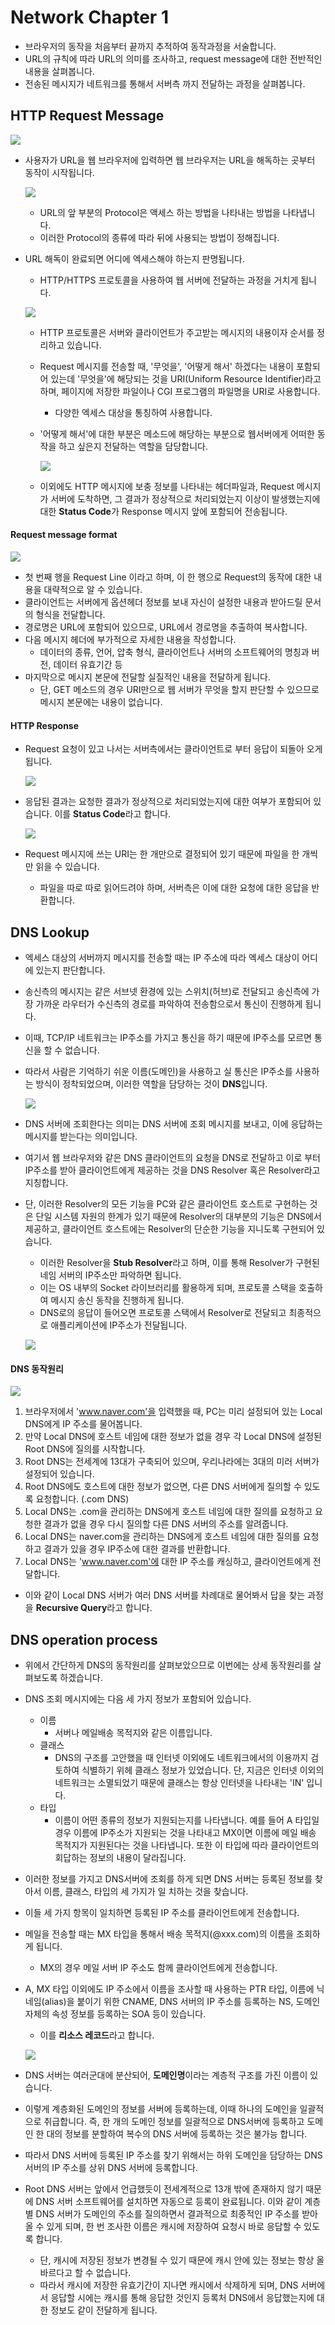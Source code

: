 # Network Chapter 1 

* 브라우저의 동작을 처음부터 끝까지 추적하여 동작과정을 서술합니다. 
* URL의 규칙에 따라 URL의 의미를 조사하고, request message에 대한 전반적인 내용을 살펴봅니다. 
* 전송된 메시지가 네트워크를 통해서 서버측 까지 전달하는 과정을 살펴봅니다. 



## HTTP Request Message 

![](https://www.howtogeek.com/wp-content/uploads/2018/08/xshutterstock_1016605861.jpg.pagespeed.gp+jp+jw+pj+ws+js+rj+rp+rw+ri+cp+md.ic.7bIGbGMxEj.jpg)



* 사용자가 URL을 웹 브라우저에 입력하면 웹 브라우저는 URL을 해독하는 곳부터 동작이 시작됩니다. 

  ![](http://ibiblio.org/team/intro/URL/urlparts.gif)

  * URL의 앞 부분의 Protocol은 액세스 하는 방법을 나타내는 방법을 나타냅니다. 
  * 이러한 Protocol의 종류에 따라 뒤에 사용되는 방법이 정해집니다. 

* URL 해독이 완료되면 어디에 엑세스해야 하는지 판명됩니다. 

  * HTTP/HTTPS 프로토콜을 사용하여 웹 서버에 전달하는 과정을 거치게 됩니다. 

  ![](https://www.cloudflare.com/img/learning/security/glossary/what-is-ssl/http-vs-https.svg)

  * HTTP 프로토콜은 서버와 클라이언트가 주고받는 메시지의 내용이자 순서를 정리하고 있습니다. 

  * Request 메시지를 전송할 때, '무엇을', '어떻게 해서' 하겠다는 내용이 포함되어 있는데 '무엇을'에 해당되는 것을 URI(Uniform Resource Identifier)라고 하며, 페이지에 저장한 파일이나 CGI 프로그램의 파일명을 URI로 사용합니다. 

    * 다양한 엑세스 대상을 통칭하여 사용합니다. 

  * '어떻게 해서'에 대한 부분은 메소드에 해당하는 부분으로 웹서버에게 어떠한 동작을 하고 싶은지 전달하는 역할을 담당합니다. 

    ![](http://www.aliencoders.org/wp-content/uploads/2016/01/http-header-functions.jpg)

  * 이외에도 HTTP 메시지에 보충 정보를 나타내는 헤더파일과, Request 메시지가 서버에 도착하면, 그 결과가 정상적으로 처리되었는지 이상이 발생했는지에 대한 **Status Code**가 Response 메시지 앞에 포함되어 전송됩니다. 

#### Request message format 

![](https://mdn.mozillademos.org/files/13821/HTTP_Request_Headers2.png)

* 첫 번째 행을 Request Line 이라고 하며, 이 한 행으로 Request의 동작에 대한 내용을 대략적으로 알 수 있습니다. 
* 클라이언트는 서버에게 옵션헤더 정보를 보내 자신이 설정한 내용과 받아드릴 문서의 형식을 전달합니다. 
* 경로명은 URL에 포함되어 있으므로, URL에서 경로명을 추출하여 복사합니다.
* 다음 메시지 헤더에 부가적으로 자세한 내용을 작성합니다. 
  * 데이터의 종류, 언어, 압축 형식, 클라이언트나 서버의 소프트웨어의 명칭과 버전, 데이터 유효기간 등
* 마지막으로 메시지 본문에 전달할 실질적인 내용을 전달하게 됩니다. 
  * 단, GET 메소드의 경우 URI만으로 웹 서버가 무엇을 할지 판단할 수 있으므로 메시지 본문에는 내용이 없습니다. 



#### HTTP Response 

* Request 요청이 있고 나서는 서버측에서는 클라이언트로 부터 응답이 되돌아 오게 됩니다. 

  ![](http://www.tcpipguide.com/free/diagrams/httpresponse.png)

* 응답된 결과는 요청한 결과가 정상적으로 처리되었는지에 대한 여부가 포함되어 있습니다. 이를 **Status Code**라고 합니다. 

  ![](https://i1.wp.com/fixerrorcode.com/wp-content/uploads/2018/07/https-status-codes-fix.jpg?fit=638%2C479&ssl=1)

* Request 메시지에 쓰는 URI는 한 개만으로 결정되어 있기 때문에 파일을 한 개씩만 읽을 수 있습니다. 

  * 파일을 따로 따로 읽어드려야 하며, 서버측은 이에 대한 요청에 대한 응답을 반환합니다. 



## DNS Lookup 

* 엑세스 대상의 서버까지 메시지를 전송할 때는 IP 주소에 따라 엑세스 대상이 어디에 있는지 판단합니다. 

* 송신측의 메시지는 같은 서브넷 환경에 있는 스위치(허브)로 전달되고 송신측에 가장 가까운 라우터가 수신측의 경로를 파악하여 전송함으로서 통신이 진행하게 됩니다. 

* 이때, TCP/IP 네트워크는 IP주소를 가지고 통신을 하기 때문에 IP주소를 모르면 통신을 할 수 없습니다. 

* 따라서 사람은 기억하기 쉬운 이름(도메인)을 사용하고 실 통신은 IP주소를 사용하는 방식이 정착되었으며, 이러한 역할을 담당하는 것이 **DNS**입니다. 

  ![](https://encrypted-tbn0.gstatic.com/images?q=tbn:ANd9GcSQ9x5c8rzIhsKbdv9o4za_Q8UAJyTk7Eq5ZQeZCPLJojngDO-r)

* DNS 서버에 조회한다는 의미는 DNS 서버에 조회 메시지를 보내고, 이에 응답하는 메시지를 받는다는 의미입니다. 

* 여기서 웹 브라우저와 같은 DNS 클라이언트의 요청을 DNS로 전달하고 이로 부터 IP주소를 받아 클라이언트에게 제공하는 것을 DNS Resolver 혹은 Resolver라고 지칭합니다. 

* 단, 이러한 Resolver의 모든 기능을 PC와 같은 클라이언트 호스트로 구현하는 것은 단일 시스템 자원의 한계가 있기 때문에  Resolver의 대부분의 기능은 DNS에서 제공하고, 클라이언트 호스트에는 Resolver의 단순한 기능을 지니도록 구현되어 있습니다. 

  * 이러한 Resolver을 **Stub Resolver**라고 하며, 이를 통해 Resolver가 구현된 네임 서버의 IP주소만 파악하면 됩니다. 
  * 이는 OS 내부의 Socket 라이브러리를 활용하게 되며, 프로토콜 스택을 호출하여 메시지 송신 동작을 진행하게 됩니다. 
  * DNS로의 응답이 들어오면 프로토콜 스택에서 Resolver로 전달되고 최종적으로 애플리케이션에 IP주소가 전달됩니다. 

  ![](https://www.lifewire.com/thmb/q8pqtIQ3GUOm3mf2OyJ7sUPjgak=/768x0/filters:no_upscale():max_bytes(150000):strip_icc()/change-dns-servers-windows-10-598cdd4faf5d3a0011ebb997.png)


#### DNS 동작원리 

![](https://www.netmanias.com/ko/?m=attach&no=1997)

1. 브라우저에서 'www.naver.com'을 입력했을 때, PC는 미리 설정되어 있는 Local DNS에게 IP 주소를 물어봅니다. 
2. 만약 Local DNS에 호스트 네임에 대한 정보가 없을 경우 각 Local DNS에 설정된 Root DNS에 질의를 시작합니다. 
3. Root DNS는 전세계에 13대가 구축되어 있으며, 우리나라에는 3대의 미러 서버가 설정되어 있습니다. 
4. Root DNS에도 호스트에 대한 정보가 없으면, 다른 DNS 서버에게 질의할 수 있도록 요청합니다. (.com DNS)
5. Local DNS는 .com을 관리하는 DNS에게 호스트 네임에 대한 질의를 요청하고 요청한 결과가 없을 경우 다시 질의할 다른 DNS 서버의 주소를 알려줍니다. 
6. Local DNS는 naver.com을 관리하는 DNS에게 호스트 네임에 대한 질의를 요청하고 결과가 있을 경우 IP주소에 대한 결과를 반환합니다. 
7. Local DNS는 'www.naver.com'에 대한 IP 주소를 캐싱하고, 클라이언트에게 전달합니다. 

* 이와 같이 Local DNS 서버가 여러 DNS 서버를 차례대로 물어봐서 답을 찾는 과정을 **Recursive Query**라고 합니다. 



## DNS operation process

* 위에서 간단하게 DNS의 동작원리를 살펴보았으므로 이번에는 상세 동작원리를 살펴보도록 하겠습니다. 

* DNS 조회 메시지에는 다음 세 가지 정보가 포함되어 있습니다.

  * 이름
    * 서버나 메일배송 목적지와 같은 이름입니다. 
  * 클래스 
    * DNS의 구조를 고안했을 때 인터넷 이외에도 네트워크에서의 이용까지 검토하여 식별하기 위헤 클래스 정보가 있었습니다. 단, 지금은 인터넷 이외의 네트워크는 소멸되었기 때문에 클래스는 항상 인터넷을 나타내는 'IN' 입니다. 
  * 타입
    * 이름이 어떤 종류의 정보가 지원되는지를 나타냅니다. 예를 들어 A 타입일 경우 이름에 IP주소가 지원되는 것을 나타내고 MX이면 이름에 메일 배송 목적지가 지원된다는 것을 나타냅니다. 또한 이 타입에 따라 클라이언트의 회답하는 정보의 내용이 달라집니다. 

* 이러한 정보를 가지고 DNS서버에 조회를 하게 되면 DNS 서버는 등록된 정보를 찾아서 이름, 클래스, 타입의 세 가지가 일 치하는 것을 찾습니다. 

* 이들 세 가지 항목이 일치하면 등록된 IP 주소를 클라이언트에게 전송합니다. 

* 메일을 전송할 때는 MX 타입을 통해서 배송 목적지(@xxx.com)의 이름을 조회하게 됩니다. 

  * MX의 경우 메일 서버 IP 주소도 함께 클라이언트에게 전송합니다. 

* A, MX 타입 이외에도 IP 주소에서 이름을 조사할 때 사용하는 PTR 타입, 이름에 닉네임(alias)을 붙이기 위한 CNAME, DNS 서버의 IP 주소를 등록하는 NS, 도메인 자체의 속성 정보를 등록하는 SOA 등이 있습니다. 

  * 이를 **리소스 레코드**라고 합니다. 

  ![](https://krnic.or.kr/images/english/dns/imgDnsSys01_2018.png)

* DNS 서버는 여러군대에 분산되어, **도메인명**이라는 계층적 구조를 가진 이름이 있습니다. 
* 이렇게 계층화된 도메인의 정보를 서버에 등록하는데, 이때 하나의 도메인을 일괄적으로 취급합니다. 즉, 한 개의 도메인 정보를 일괄적으로 DNS서버에 등록하고 도메인 한 대의 정보를 분할하여 복수의 DNS 서버에 등록하는 것은 불가능 합니다. 
* 따라서 DNS 서버에 등록된 IP 주소를 찾기 위해서는 하위 도메인을 담당하는 DNS 서버의 IP 주소를 상위 DNS 서버에 등록합니다. 
* Root DNS 서버는 앞에서 언급했듯이 전세계적으로 13개 밖에 존재하지 않기 때문에 DNS 서버 소프트웨어를 설치하면 자동으로 등록이 완료됩니다. 이와 같이 계층별 DNS 서버가 도메인의 주소를 질의하면서 결과적으로 최종적인 IP 주소를 받아 올 수 있게 되며, 한 번 조사한 이름은 캐시에 저장하여 요청시 바로 응답할 수 있도록 합니다. 
  * 단, 캐시에 저장된 정보가 변경될 수 있기 때문에 캐시 안에 있는 정보는 항상 올바르다고 할 수 없습니다. 
  * 따라서 캐시에 저장한 유효기간이 지나면 캐시에서 삭제하게 되며, DNS 서버에서 응답할 시에는 캐시를 통해 응답한 것인지 등록처 DNS에서 응답했는지에 대한 정보도 같이 전달하게 됩니다. 





